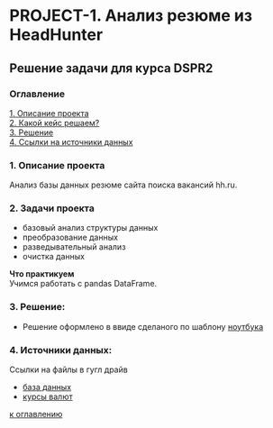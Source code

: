 # PROJECT-1. Анализ резюме из HeadHunter

## Решение задачи для курса DSPR2


### Оглавление  
[1. Описание проекта](#1-описание-проекта)  
[2. Какой кейс решаем?](#2-какой-кейс-решаем)  
[3. Решение](#3-решение)  
[4. Ссылки на источники данных](#4-ссылки-на-источники-данных)  


### 1. Описание проекта    
Анализ базы данных резюме сайта поиска вакансий hh.ru.

### 2. Задачи проекта    
* базовый анализ структуры данных
* преобразование данных
* разведывательный анализ
* очистка данных

**Что практикуем**     
Учимся работать с pandas DataFrame.


### 3. Решение: 

* Решение оформлено в ввиде сделаного по шаблону [ноутбука](Project-1.DSPR_Headhunters.ipynb)

### 4. Источники данных:

Ссылки на файлы в гугл драйв
* [база данных](https://drive.google.com/file/d/1n1gxi4RSfEvJXGArgwEbU1CzYG4L3n46/view?usp=share_link)
* [курсы валют](https://drive.google.com/file/d/1XDVUd5l1UO9l0lgGb0cZDsNQmfurOV1t/view?usp=share_link)


[к оглавлению](#оглавление)